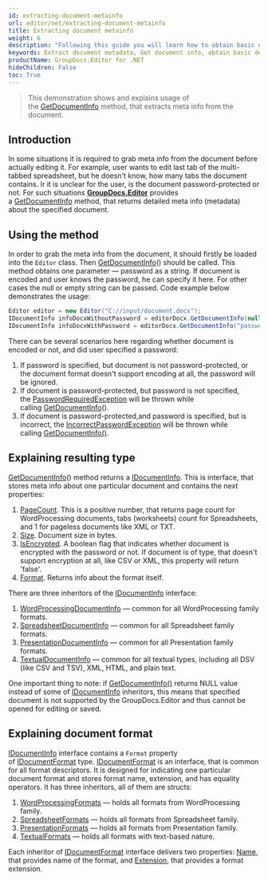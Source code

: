 ```yaml
---
id: extracting-document-metainfo
url: editor/net/extracting-document-metainfo
title: Extracting document metainfo
weight: 6
description: "Following this guide you will learn how to obtain basic document metadata like pages count, size, file type before editing it with GroupDocs.Editor for .NET API."
keywords: Extract document metadata, Get document info, obtain basic document metadata
productName: GroupDocs.Editor for .NET
hideChildren: False
toc: True
---
```

> This demonstration shows and explains usage of the [GetDocumentInfo](https://apireference.groupdocs.com/net/editor/groupdocs.editor/editor/methods/getdocumentinfo) method, that extracts meta info from the document.

## Introduction

In some situations it is required to grab meta info from the document before actually editing it. For example, user wants to edit last tab of the multi-tabbed spreadsheet, but he doesn't know, how many tabs the document contains. Ir it is unclear for the user, is the document password-protected or not. For such situations [**GroupDocs.Editor**](https://products.groupdocs.com/editor/net) provides a [GetDocumentInfo](https://apireference.groupdocs.com/net/editor/groupdocs.editor/editor/methods/getdocumentinfo) method, that returns detailed meta info (metadata) about the specified document.

## Using the method

In order to grab the meta info from the document, it should firstly be loaded into the `Editor` class. Then [GetDocumentInfo](https://apireference.groupdocs.com/net/editor/groupdocs.editor/editor/methods/getdocumentinfo)() should be called. This method obtains one parameter — password as a string. If document is encoded and user knows the password, he can specify it here. For other cases the null or empty string can be passed. Code example below demonstrates the usage:

```csharp
Editor editor = new Editor("C://input/document.docx");
IDocumentInfo infoDocxWithoutPassword = editorDocx.GetDocumentInfo(null);
IDocumentInfo infoDocxWithPassword = editorDocx.GetDocumentInfo("password"); 
```

There can be several scenarios here regarding whether document is encoded or not, and did user specified a password:

1. If password is specified, but document is not password-protected, or the document format doesn't support encoding at all, the password will be ignored.
2. If document is password-protected, but password is not specified, the [PasswordRequiredException](https://apireference.groupdocs.com/net/editor/groupdocs.editor/passwordrequiredexception) will be thrown while calling [GetDocumentInfo](https://apireference.groupdocs.com/net/editor/groupdocs.editor/editor/methods/getdocumentinfo)().
3. If document is password-protected,and password is specified, but is incorrect, the [IncorrectPasswordException](https://apireference.groupdocs.com/net/editor/groupdocs.editor/incorrectpasswordexception) will be thrown while calling [GetDocumentInfo()](https://apireference.groupdocs.com/net/editor/groupdocs.editor/editor/methods/getdocumentinfo).

## Explaining resulting type

[GetDocumentInfo](https://apireference.groupdocs.com/net/editor/groupdocs.editor/editor/methods/getdocumentinfo)() method returns a [IDocumentInfo](https://apireference.groupdocs.com/net/editor/groupdocs.editor.metadata/idocumentinfo). This is interface, that stores meta info about one particular document and contains the next properties:

1. [PageCount](https://apireference.groupdocs.com/net/editor/groupdocs.editor.metadata/idocumentinfo/properties/pagecount). This is a positive number, that returns page count for WordProcessing documents, tabs (worksheets) count for Spreadsheets, and 1 for pageless documents like XML or TXT.
2. [Size](https://apireference.groupdocs.com/net/editor/groupdocs.editor.metadata/idocumentinfo/properties/size). Document size in bytes.
3. [IsEncrypted](https://apireference.groupdocs.com/net/editor/groupdocs.editor.metadata/idocumentinfo/properties/isencrypted). A boolean flag that indicates whether document is encrypted with the password or not. If document is of type, that doesn't support encryption at all, like CSV or XML, this property will return 'false'.
4. [Format](https://apireference.groupdocs.com/net/editor/groupdocs.editor.metadata/idocumentinfo/properties/format). Returns info about the format itself.

There are three inheritors of the [IDocumentInfo](https://apireference.groupdocs.com/net/editor/groupdocs.editor.metadata/idocumentinfo) interface:

1. [WordProcessingDocumentInfo](https://apireference.groupdocs.com/net/editor/groupdocs.editor.metadata/wordprocessingdocumentinfo) — common for all WordProcessing family formats.
2. [SpreadsheetDocumentInfo](https://apireference.groupdocs.com/net/editor/groupdocs.editor.metadata/spreadsheetdocumentinfo) — common for all Spreadsheet family formats.
3. [PresentationDocumentInfo](https://apireference.groupdocs.com/net/editor/groupdocs.editor.metadata/presentationdocumentinfo) — common for all Presentation family formats.
4. [TextualDocumentInfo](https://apireference.groupdocs.com/net/editor/groupdocs.editor.metadata/textualdocumentinfo) — common for all textual types, including all DSV (like CSV and TSV), XML, HTML, and plain text.

One important thing to note: if [GetDocumentInfo()](https://apireference.groupdocs.com/net/editor/groupdocs.editor/editor/methods/getdocumentinfo) returns NULL value instead of some of [IDocumentInfo](https://apireference.groupdocs.com/net/editor/groupdocs.editor.metadata/idocumentinfo) inheritors, this means that specified document is not supported by the GroupDocs.Editor and thus cannot be opened for editing or saved.

## Explaining document format

[IDocumentInfo](https://apireference.groupdocs.com/net/editor/groupdocs.editor.metadata/idocumentinfo) interface contains a `Format` property of [IDocumentFormat](https://apireference.groupdocs.com/net/editor/groupdocs.editor.formats/idocumentformat) type. [IDocumentFormat](https://apireference.groupdocs.com/net/editor/groupdocs.editor.formats/idocumentformat) is an interface, that is common for all format descriptors. It is designed for indicating one particular document format and stores format name, extension, and has equality operators. It has three inheritors, all of them are structs:

1. [WordProcessingFormats](https://apireference.groupdocs.com/net/editor/groupdocs.editor.formats/wordprocessingformats) — holds all formats from WordProcessing family.
2. [SpreadsheetFormats](https://apireference.groupdocs.com/net/editor/groupdocs.editor.formats/spreadsheetformats) — holds all formats from Spreadsheet family.
3. [PresentationFormats](https://apireference.groupdocs.com/net/editor/groupdocs.editor.formats/spreadsheetformats) — holds all formats from Presentation family.
4. [TextualFormats](https://apireference.groupdocs.com/net/editor/groupdocs.editor.formats/textualformats) — holds all formats with text-based nature.

Each inheritor of [IDocumentFormat](https://apireference.groupdocs.com/net/editor/groupdocs.editor.formats/idocumentformat) interface delivers two properties: [Name](https://apireference.groupdocs.com/net/editor/groupdocs.editor.formats/idocumentformat/properties/name), that provides name of the format, and [Extension](https://apireference.groupdocs.com/net/editor/groupdocs.editor.formats/idocumentformat/properties/extension), that provides a format extension.
